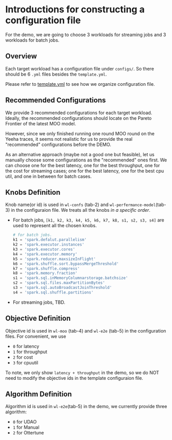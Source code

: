# Introductions for constructing a configuration file

For the demo, we are going to choose 3 workloads for streaming jobs and 3 workloads for batch jobs.

## Overview
Each target workload has a configuration file under `configs/`. So there should be 6 `.yml` files besides the `template.yml`. 

Please refer to [template.yml](./template.yml) to see how we organize configuration file. 

## Recommended Configurations

We provide 3 recommended configurations for each target workload. Ideally, the recommended configurations should locate on the Pareto Frontier of the latest MOO model.

However, since we only finished running one round MOO round on the Yeeha traces, it seems not realistic for us to provide the real "recommended" configurations before the DEMO. 

As an alternative approach (maybe not a good one but feasible), let us manually choose some configurations as the "recommended" ones first. We can choose one for the best latency, one for the best throughput, one for the cost for streaming cases; one for the best latency, one for the best cpu util, and one in between for batch cases. 

## Knobs Definition

Knob name(or id) is used in `wl-confs` (tab-2) and `wl-perfermance-model`(tab-3) in the configuraion file. We treats all the knobs *in a specific order*. 

- For batch jobs, `[k1, k2, k3, k4, k5, k6, k7, k8, s1, s2, s3, s4]` are used to represent all the chosen knobs. 

    ```python
    # for batch jobs.
    k1 = 'spark.defalut.parallelism'
    k2 = 'spark.executor.instances'
    k3 = 'spark.executor.cores'
    k4 = 'spark.executor.memory'
    k5 = 'spark.reducer.maxsizeInFlight'
    k6 = 'spark.shuffle.sort.bypassMergeThreshold'
    k7 = 'spark.shuffle.compress'
    k8 = 'spark.memory.fraction'
    s1 = 'spark.sql.inMemoryColumnarstorage.batchsize'
    s2 = 'spark.sql.files.maxPartitionBytes'
    s3 = 'spark.sql.autoBroadcastJoinThreshold'
    s4 = 'spark.sql.shuffle.partitions'
    ```

- For streaming jobs, TBD.

## Objective Definition

Objective id is used in `wl-moo` (tab-4) and `wl-e2e` (tab-5) in the configuration files. For convenient, we use 

- `0` for latency
- `1` for throughput
- `2` for cost 
- `3` for cpuutil

To note, we only show `latency + throughput` in the demo, so we do NOT need to modify the objective ids in the template configuraion file.

## Algorithm Definition
Algorithm id is used in `wl-e2e`(tab-5) in the demo, we currently provide three algorithm:

- `0` for UDAO
- `1` for Manual
- `2` for Ottertune


